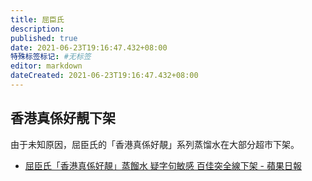 ```yaml
---
title: 屈臣氏
description:
published: true
date: 2021-06-23T19:16:47.432+08:00
特殊标签标记: #无标签
editor: markdown
dateCreated: 2021-06-23T19:16:47.432+08:00
---
```


## 香港真係好靚下架

由于未知原因，屈臣氏的「香港真係好靚」系列蒸馏水在大部分超市下架。

+ [屈臣氏「香港真係好靚」蒸餾水 疑字句敏感 百佳突全線下架 - 蘋果日報](https://web.archive.org/web/20210623110621/https://hk.appledaily.com/breaking/20210619/NKFZMAHLIZFIXBDDLPF2CDGOYI/)
